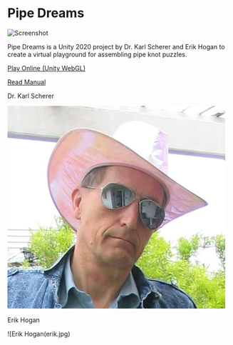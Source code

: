 # Pipe Dreams

![Screenshot](screenshot.png)

Pipe Dreams is a Unity 2020 project by Dr. Karl Scherer and Erik Hogan to create a virtual playground for assembling pipe knot puzzles.  

[Play Online (Unity WebGL)](https://earok.github.io/pipedreams/)

[Read Manual](MANUAL)

Dr. Karl Scherer

![Dr. Karl Scherer](karl.jpg)

Erik Hogan

![Erik Hogan(erik.jpg)
